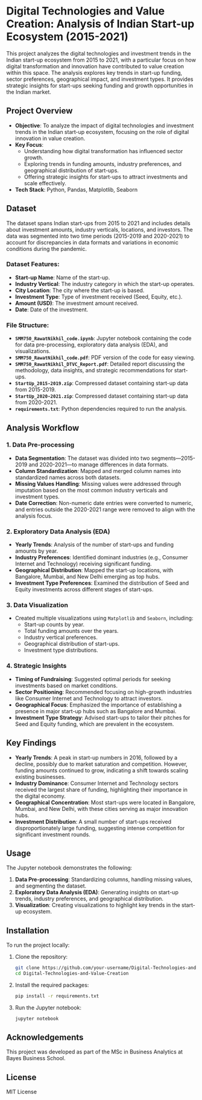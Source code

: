 # Digital Technologies and Value Creation: Analysis of Indian Start-up Ecosystem (2015-2021)

This project analyzes the digital technologies and investment trends in the Indian start-up ecosystem from 2015 to 2021, with a particular focus on how digital transformation and innovation have contributed to value creation within this space. The analysis explores key trends in start-up funding, sector preferences, geographical impact, and investment types. It provides strategic insights for start-ups seeking funding and growth opportunities in the Indian market.

## Project Overview

- **Objective**: To analyze the impact of digital technologies and investment trends in the Indian start-up ecosystem, focusing on the role of digital innovation in value creation.
- **Key Focus**:
  - Understanding how digital transformation has influenced sector growth.
  - Exploring trends in funding amounts, industry preferences, and geographical distribution of start-ups.
  - Offering strategic insights for start-ups to attract investments and scale effectively.
- **Tech Stack**: Python, Pandas, Matplotlib, Seaborn

## Dataset

The dataset spans Indian start-ups from 2015 to 2021 and includes details about investment amounts, industry verticals, locations, and investors. The data was segmented into two time periods (2015-2019 and 2020-2021) to account for discrepancies in data formats and variations in economic conditions during the pandemic.

### Dataset Features:
- **Start-up Name**: Name of the start-up.
- **Industry Vertical**: The industry category in which the start-up operates.
- **City Location**: The city where the start-up is based.
- **Investment Type**: Type of investment received (Seed, Equity, etc.).
- **Amount (USD)**: The investment amount received.
- **Date**: Date of the investment.

### File Structure:
- **`SMM750_RawatNikhil_code.ipynb`**: Jupyter notebook containing the code for data pre-processing, exploratory data analysis (EDA), and visualizations.
- **`SMM750_RawatNikhil_code.pdf`**: PDF version of the code for easy viewing.
- **`SMM750_RawatNikhil_DTVC_Report.pdf`**: Detailed report discussing the methodology, data insights, and strategic recommendations for start-ups.
- **`StartUp_2015-2019.zip`**: Compressed dataset containing start-up data from 2015-2019.
- **`StartUp_2020-2021.zip`**: Compressed dataset containing start-up data from 2020-2021.
- **`requirements.txt`**: Python dependencies required to run the analysis.

## Analysis Workflow

### 1. Data Pre-processing
- **Data Segmentation**: The dataset was divided into two segments—2015-2019 and 2020-2021—to manage differences in data formats.
- **Column Standardization**: Mapped and merged column names into standardized names across both datasets.
- **Missing Values Handling**: Missing values were addressed through imputation based on the most common industry verticals and investment types.
- **Date Correction**: Non-numeric date entries were converted to numeric, and entries outside the 2020-2021 range were removed to align with the analysis focus.

### 2. Exploratory Data Analysis (EDA)
- **Yearly Trends**: Analysis of the number of start-ups and funding amounts by year.
- **Industry Preferences**: Identified dominant industries (e.g., Consumer Internet and Technology) receiving significant funding.
- **Geographical Distribution**: Mapped the start-up locations, with Bangalore, Mumbai, and New Delhi emerging as top hubs.
- **Investment Type Preferences**: Examined the distribution of Seed and Equity investments across different stages of start-ups.

### 3. Data Visualization
- Created multiple visualizations using `Matplotlib` and `Seaborn`, including:
  - Start-up counts by year.
  - Total funding amounts over the years.
  - Industry vertical preferences.
  - Geographical distribution of start-ups.
  - Investment type distributions.

### 4. Strategic Insights
- **Timing of Fundraising**: Suggested optimal periods for seeking investments based on market conditions.
- **Sector Positioning**: Recommended focusing on high-growth industries like Consumer Internet and Technology to attract investors.
- **Geographical Focus**: Emphasized the importance of establishing a presence in major start-up hubs such as Bangalore and Mumbai.
- **Investment Type Strategy**: Advised start-ups to tailor their pitches for Seed and Equity funding, which are prevalent in the ecosystem.

## Key Findings

- **Yearly Trends**: A peak in start-up numbers in 2016, followed by a decline, possibly due to market saturation and competition. However, funding amounts continued to grow, indicating a shift towards scaling existing businesses.
- **Industry Dominance**: Consumer Internet and Technology sectors received the largest share of funding, highlighting their importance in the digital economy.
- **Geographical Concentration**: Most start-ups were located in Bangalore, Mumbai, and New Delhi, with these cities serving as major innovation hubs.
- **Investment Distribution**: A small number of start-ups received disproportionately large funding, suggesting intense competition for significant investment rounds.

## Usage

The Jupyter notebook demonstrates the following:
1. **Data Pre-processing**: Standardizing columns, handling missing values, and segmenting the dataset.
2. **Exploratory Data Analysis (EDA)**: Generating insights on start-up trends, industry preferences, and geographical distribution.
3. **Visualization**: Creating visualizations to highlight key trends in the start-up ecosystem.

## Installation

To run the project locally:

1. Clone the repository:
    ```bash
    git clone https://github.com/your-username/Digital-Technologies-and-Value-Creation.git
    cd Digital-Technologies-and-Value-Creation
    ```

2. Install the required packages:
    ```bash
    pip install -r requirements.txt
    ```

3. Run the Jupyter notebook:
    ```bash
    jupyter notebook
    ```

## Acknowledgements

This project was developed as part of the MSc in Business Analytics at Bayes Business School.

## License

MIT License
